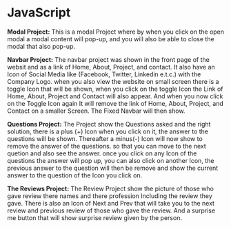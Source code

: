 # JavaScript


**Modal Project:** This is a modal Project where by when you click on the open modal a modal content will pop-up, and you will also be able to close the modal that also pop-up.


**Navbar Project:** The navbar project was shown in the front page of the websit and as a link of Home, About, Project, and contact. It also have an Icon of Social Media like (Facebook, Twitter, Linkedin e.t.c.) with the Company Logo. when you also view the website on small screen there is a toggle Icon that will be shown, when you click on the toggle Icon the Link of Home, About, Project and Contact will also appear. And when you now click on the Toggle Icon again It will remove the link of Home, About, Project, and Contact on a smaller Screen. The Fixed Navbar will then show.


**Questions Project:** The Project show the Questions asked and the right solution, there is a plus (+) Icon when you click on it, the answer to the questions will be shown. Thereafter a minus(-) Icon will now show to remove the answer of the questions. so that you can move to the next quetion and also see the answer. once you click on any Icon of the questions the answer will pop up, you can also click on another Icon, the previous answer to the question will then be remove and show the current answer to the question of the Icon you click on.


**The Reviews Project:** The Review Project show the picture of those who gave review there names and there profession Including the review they gave. There is also an Icon of Next and Prev that will take you to the next review and previous review of those who gave the review. And a surprise me button that will show surprise review given by the person.


